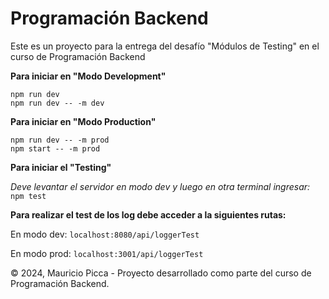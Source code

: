 
# Programación Backend

Este es un proyecto para la entrega del desafío "Módulos de Testing" en el curso de Programación Backend


**Para iniciar en "Modo Development"**

``` npm run dev ```
<br>
``` npm run dev -- -m dev ```

**Para iniciar en "Modo Production"**

``` npm run dev -- -m prod ```
<br>
``` npm start -- -m prod ```

**Para iniciar el "Testing"**

*Deve levantar el servidor en modo dev y luego en otra terminal ingresar:* ``` npm test ```

**Para realizar el test de los log debe acceder a la siguientes rutas:**

En modo dev:
``` localhost:8080/api/loggerTest ```

En modo prod:
``` localhost:3001/api/loggerTest ```



© 2024, Mauricio Picca - Proyecto desarrollado como parte del curso de Programación Backend.    